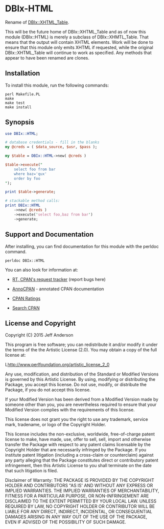 DBIx-HTML
=========

Rename of [DBIx::XHTML_Table](http://search.cpan.org/dist/DBIx-XHTML_Table/).

This will be the future home of DBIx::XHTML_Table and as of now this 
module (DBIx::HTML) is merely a subclass of DBIx::XHMTL_Table. That 
means that the output will contain XHTML elements. Work will be done
to ensure that this module only emits XHTML if requested, while the
original DBIx::XHTML_Table will continue to work as specified.
Any methods that appear to have been renamed are clones. 

Installation
------------
To install this module, run the following commands:
```
perl Makefile.PL
make
make test
make install
```

Synopsis
--------
```perl
use DBIx::HTML;

# database credentials - fill in the blanks
my @creds = ( $data_source, $usr, $pass );

my $table = DBIx::HTML->new( @creds )

$table->execute("
    select foo from bar
    where baz='qux'
    order by foo
");

print $table->generate;

# stackable method calls:
print DBIx::HTML
    ->new( @creds )
    ->execute('select foo,baz from bar')
    ->generate;
```

Support and Documentation
-------------------------
After installing, you can find documentation for this module with the
perldoc command.
```
perldoc DBIx::HTML
```

You can also look for information at:

* [RT, CPAN's request tracker](http://rt.cpan.org/NoAuth/Bugs.html?Dist=DBIx-HTML) (report bugs here)

* [AnnoCPAN](http://annocpan.org/dist/DBIx-HTML) - annotated CPAN documentation

* [CPAN Ratings](http://cpanratings.perl.org/d/DBIx-HTML)

* [Search CPAN](http://search.cpan.org/dist/DBIx-HTML/)

License and Copyright
---------------------
Copyright (C) 2015 Jeff Anderson

This program is free software; you can redistribute it and/or modify it
under the terms of the the Artistic License (2.0). You may obtain a
copy of the full license at:

L<http://www.perlfoundation.org/artistic_license_2_0>

Any use, modification, and distribution of the Standard or Modified
Versions is governed by this Artistic License. By using, modifying or
distributing the Package, you accept this license. Do not use, modify,
or distribute the Package, if you do not accept this license.

If your Modified Version has been derived from a Modified Version made
by someone other than you, you are nevertheless required to ensure that
your Modified Version complies with the requirements of this license.

This license does not grant you the right to use any trademark, service
mark, tradename, or logo of the Copyright Holder.

This license includes the non-exclusive, worldwide, free-of-charge
patent license to make, have made, use, offer to sell, sell, import and
otherwise transfer the Package with respect to any patent claims
licensable by the Copyright Holder that are necessarily infringed by the
Package. If you institute patent litigation (including a cross-claim or
counterclaim) against any party alleging that the Package constitutes
direct or contributory patent infringement, then this Artistic License
to you shall terminate on the date that such litigation is filed.

Disclaimer of Warranty: THE PACKAGE IS PROVIDED BY THE COPYRIGHT HOLDER
AND CONTRIBUTORS "AS IS' AND WITHOUT ANY EXPRESS OR IMPLIED WARRANTIES.
THE IMPLIED WARRANTIES OF MERCHANTABILITY, FITNESS FOR A PARTICULAR
PURPOSE, OR NON-INFRINGEMENT ARE DISCLAIMED TO THE EXTENT PERMITTED BY
YOUR LOCAL LAW. UNLESS REQUIRED BY LAW, NO COPYRIGHT HOLDER OR
CONTRIBUTOR WILL BE LIABLE FOR ANY DIRECT, INDIRECT, INCIDENTAL, OR
CONSEQUENTIAL DAMAGES ARISING IN ANY WAY OUT OF THE USE OF THE PACKAGE,
EVEN IF ADVISED OF THE POSSIBILITY OF SUCH DAMAGE.
